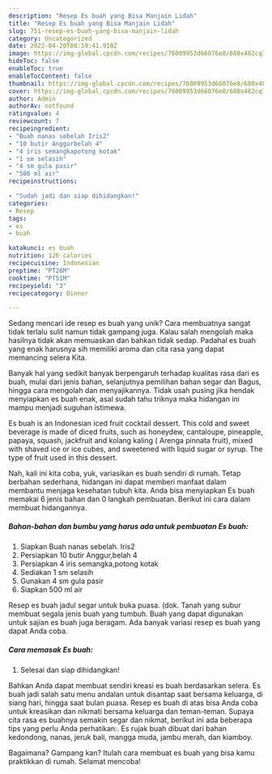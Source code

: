 ```yaml
---
description: "Resep Es buah yang Bisa Manjain Lidah"
title: "Resep Es buah yang Bisa Manjain Lidah"
slug: 751-resep-es-buah-yang-bisa-manjain-lidah
category: Uncategorized
date: 2022-04-20T08:59:41.918Z
image: https://img-global.cpcdn.com/recipes/76009953d66076e0/680x482cq70/es-buah-foto-resep-utama.jpg
hideToc: false
enableToc: true
enableTocContent: false
thumbnail: https://img-global.cpcdn.com/recipes/76009953d66076e0/680x482cq70/es-buah-foto-resep-utama.jpg
cover: https://img-global.cpcdn.com/recipes/76009953d66076e0/680x482cq70/es-buah-foto-resep-utama.jpg
author: Admin
authorAv: notfound
ratingvalue: 4
reviewcount: 7
recipeingredient:
- "Buah nanas sebelah Iris2"
- "10 butir Anggurbelah 4"
- "4 iris semangkapotong kotak"
- "1 sm selasih"
- "4 sm gula pasir"
- "500 ml air"
recipeinstructions:

- "Sudah jadi dan siap dihidangkan!"
categories:
- Resep
tags:
- es
- buah

katakunci: es buah 
nutrition: 126 calories
recipecuisine: Indonesian
preptime: "PT26M"
cooktime: "PT51M"
recipeyield: "3"
recipecategory: Dinner

---
```





Sedang mencari ide resep es buah yang unik? Cara membuatnya sangat tidak terlalu sulit namun tidak gampang juga. Kalau salah mengolah maka hasilnya tidak akan memuaskan dan bahkan tidak sedap. Padahal es buah yang enak harusnya sih memiliki aroma dan cita rasa yang dapat memancing selera Kita.





Banyak hal yang sedikit banyak berpengaruh terhadap kualitas rasa dari es buah, mulai dari jenis bahan, selanjutnya pemilihan bahan segar dan Bagus, hingga cara mengolah dan menyajikannya. Tidak usah pusing jika hendak menyiapkan es buah enak,      asal sudah tahu triknya maka hidangan ini mampu menjadi suguhan istimewa.














Es buah is an Indonesian iced fruit cocktail dessert. This cold and sweet beverage is made of diced fruits, such as honeydew, cantaloupe, pineapple, papaya, squash, jackfruit and kolang kaling ( Arenga pinnata fruit), mixed with shaved ice or ice cubes, and sweetened with liquid sugar or syrup. The type of fruit used in this dessert.






Nah, kali ini kita coba, yuk, variasikan es buah sendiri di rumah. Tetap berbahan sederhana, hidangan ini dapat memberi manfaat dalam membantu menjaga kesehatan tubuh kita. Anda bisa menyiapkan Es buah memakai 6 jenis bahan dan 0 langkah pembuatan. Berikut ini cara dalam membuat hidangannya.

<!--inarticleads1-->

##### Bahan-bahan dan bumbu yang harus ada untuk pembuatan Es buah:

1. Siapkan Buah nanas sebelah. Iris2
1. Persiapkan 10 butir Anggur,belah 4
1. Persiapkan 4 iris semangka,potong kotak
1. Sediakan 1 sm selasih
1. Gunakan 4 sm gula pasir
1. Siapkan 500 ml air


Resep es buah jadul segar untuk buka puasa. (dok. Tanah yang subur membuat segala jenis buah yang tumbuh. Buah yang dapat digunakan untuk sajian es buah juga beragam. Ada banyak variasi resep es buah yang dapat Anda coba. 

<!--inarticleads2-->

##### Cara memasak Es buah:


1. Selesai dan siap dihidangkan!

Bahkan Anda dapat membuat sendiri kreasi es buah berdasarkan selera. Es buah jadi salah satu menu andalan untuk disantap saat bersama keluarga, di siang hari, hingga saat bulan puasa. Resep es buah di atas bisa Anda coba untuk kreasikan dan nikmati bersama keluarga dan teman-teman. Supaya cita rasa es buahnya semakin segar dan nikmat, berikut ini ada beberapa tips yang perlu Anda perhatikan:. Es rujak buah dibuat dari bahan kedondong, nanas, jeruk bali, mangga muda, jambu merah, dan kiamboy. 

Bagaimana? Gampang kan? Itulah cara membuat es buah yang bisa kamu praktikkan di rumah. Selamat mencoba!
